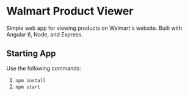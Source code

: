 # Walmart Product Viewer

Simple web app for viewing products on Walmart's website. Built with Angular 6, Node, and Express.

## Starting App
Use the following commands: 
1. `npm install`
2. `npm start`

